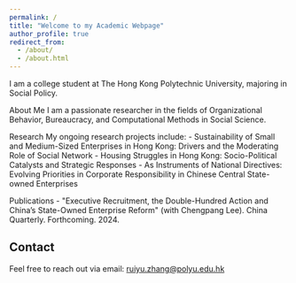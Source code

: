 ```yaml
---
permalink: /
title: "Welcome to my Academic Webpage"
author_profile: true
redirect_from: 
  - /about/
  - /about.html
---
```

I am a college student at The Hong Kong Polytechnic University, majoring in Social Policy.

About Me
    I am a passionate researcher in the fields of Organizational Behavior, Bureaucracy, and Computational Methods in Social Science.
    
Research
    My ongoing research projects include:
    - Sustainability of Small and Medium-Sized Enterprises in Hong Kong: Drivers and the Moderating Role of Social Network
    - Housing Struggles in Hong Kong: Socio-Political Catalysts and Strategic Responses
    - As Instruments of National Directives: Evolving Priorities in Corporate Responsibility in Chinese Central State-owned Enterprises
    
Publications
    - "Executive Recruitment, the Double-Hundred Action and China’s State-Owned Enterprise Reform" (with Chengpang Lee). China Quarterly. Forthcoming. 2024.

Contact
------
Feel free to reach out via email: ruiyu.zhang@polyu.edu.hk
